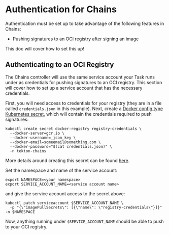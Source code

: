 # Authentication for Chains

Authentication must be set up to take advantage of the following features in Chains:
* Pushing signatures to an OCI registry after signing an image

This doc will cover how to set this up!

## Authenticating to an OCI Registry
The Chains controller will use the same service account your Task runs under as credentials for pushing signatures to an OCI registry. This section will cover how to set up a service account that has the necessary credentials.

First, you will need access to credentials for your registry (they are in a file called `credentials.json` in this example).
Next, create a [Docker config type Kubernetes secret](https://kubernetes.io/docs/concepts/configuration/secret/#docker-config-secrets), which will contain the credentials required to push signatures:

```
kubectl create secret docker-registry registry-credentials \
  --docker-server=gcr.io \
  --docker-username=_json_key \
  --docker-email=someemail@something.com \
  --docker-password="$(cat credentials.json)" \
  -n tekton-chains
```
More details around creating this secret can be found [here](https://kubernetes.io/docs/tasks/configure-pod-container/pull-image-private-registry/#registry-secret-existing-credentials).

Set the namespace and name of the service account:

```
export NAMESPACE=<your namespace>
export SERVICE_ACCOUNT_NAME=<service account name>
```

and give the service account access to the secret above:

```
kubectl patch serviceaccount $SERVICE_ACCOUNT_NAME \
  -p "{\"imagePullSecrets\": [{\"name\": \"registry-credentials\"}]}" -n $NAMESPACE
```

Now, anything running under `$SERVICE_ACCOUNT_NAME` should be able to push to your OCI registry.
